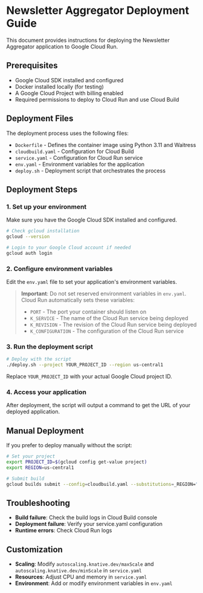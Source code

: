 # Newsletter Aggregator Deployment Guide

This document provides instructions for deploying the Newsletter Aggregator application to Google Cloud Run.

## Prerequisites

- Google Cloud SDK installed and configured
- Docker installed locally (for testing)
- A Google Cloud Project with billing enabled
- Required permissions to deploy to Cloud Run and use Cloud Build

## Deployment Files

The deployment process uses the following files:

- `Dockerfile` - Defines the container image using Python 3.11 and Waitress
- `cloudbuild.yaml` - Configuration for Cloud Build
- `service.yaml` - Configuration for Cloud Run service
- `env.yaml` - Environment variables for the application
- `deploy.sh` - Deployment script that orchestrates the process

## Deployment Steps

### 1. Set up your environment

Make sure you have the Google Cloud SDK installed and configured.

```bash
# Check gcloud installation
gcloud --version

# Login to your Google Cloud account if needed
gcloud auth login
```

### 2. Configure environment variables

Edit the `env.yaml` file to set your application's environment variables.

> **Important**: Do not set reserved environment variables in `env.yaml`. Cloud Run automatically sets these variables:
> - `PORT` - The port your container should listen on
> - `K_SERVICE` - The name of the Cloud Run service being deployed
> - `K_REVISION` - The revision of the Cloud Run service being deployed
> - `K_CONFIGURATION` - The configuration of the Cloud Run service

### 3. Run the deployment script

```bash
# Deploy with the script
./deploy.sh --project YOUR_PROJECT_ID --region us-central1
```

Replace `YOUR_PROJECT_ID` with your actual Google Cloud project ID.

### 4. Access your application

After deployment, the script will output a command to get the URL of your deployed application.

## Manual Deployment

If you prefer to deploy manually without the script:

```bash
# Set your project
export PROJECT_ID=$(gcloud config get-value project)
export REGION=us-central1

# Submit build
gcloud builds submit --config=cloudbuild.yaml --substitutions=_REGION="$REGION"
```

## Troubleshooting

- **Build failure**: Check the build logs in Cloud Build console
- **Deployment failure**: Verify your service.yaml configuration
- **Runtime errors**: Check Cloud Run logs

## Customization

- **Scaling**: Modify `autoscaling.knative.dev/maxScale` and `autoscaling.knative.dev/minScale` in `service.yaml`
- **Resources**: Adjust CPU and memory in `service.yaml`
- **Environment**: Add or modify environment variables in `env.yaml` 